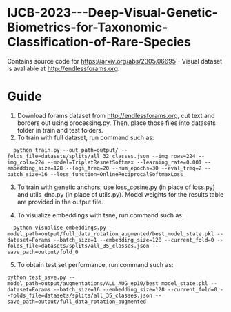 # IJCB-2023---Deep-Visual-Genetic-Biometrics-for-Taxonomic-Classification-of-Rare-Species
Contains source code for https://arxiv.org/abs/2305.06695 - Visual dataset is avaliable at http://endlessforams.org.

# Guide
1. Download forams dataset from http://endlessforams.org, cut text and borders out using processing.py. Then, place those files into datasets folder in train and test folders.
2. To train with full dataset, run command such as:
```
  python train.py --out_path=output/ --folds_file=datasets/splits/all_32_classes.json --img_rows=224 --img_cols=224 --model=TripletResnetSoftmax --learning_rate=0.001 --embedding_size=128 --logs_freq=20 --num_epochs=30 --eval_freq=2 --batch_size=16 --loss_function=OnlineReciprocalSoftmaxLoss
```

3. To train with genetic anchors, use loss_cosine.py (in place of loss.py) and utils_dna.py (in place of utils.py). Model weights for the results table are provided in the output file. 

4. To visualize embeddings with tsne, run command such as:
```
  python visualise_embeddings.py --model_path=output/full_data_rotation_augmented/best_model_state.pkl --dataset=Forams --batch_size=1 --embedding_size=128 --current_fold=0 --folds_file=datasets/splits/all_35_classes.json --save_path=output/fold_0
```
5. To obtain test set performance, run command such as:
```
python test_save.py --model_path=output/augmentations/ALL_AUG_ep10/best_model_state.pkl --dataset=Forams --batch_size=16 --embedding_size=128 --current_fold=0 --folds_file=datasets/splits/all_35_classes.json --save_path=output/full_data_rotation_augmented
```
